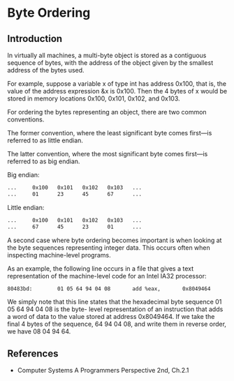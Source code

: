 # Byte Ordering

## Introduction
In virtually all machines, a multi-byte object is stored as a contiguous sequence of bytes, with the address of the object given by the smallest address of the bytes used.

For example, suppose a variable x of type int has address 0x100, that is, the value of the address expression &x is 0x100. Then the 4 bytes of x would be stored in memory locations 0x100, 0x101, 0x102, and 0x103.

For ordering the bytes representing an object, there are two common conventions.

The former convention, where the least significant byte comes first—is referred to as little endian.

The latter convention, where the most significant byte comes first—is referred to as big endian.


Big endian:
```bash
...     0x100   0x101   0x102   0x103   ...
...     01      23      45      67      ...
```

Little endian:
```bash
...     0x100   0x101   0x102   0x103   ...
...     67      45      23      01      ...
```

A second case where byte ordering becomes important is when looking at the byte sequences representing integer data. This occurs often when inspecting machine-level programs.

As an example, the following line occurs in a file that gives a text representation of the machine-level code for an Intel IA32 processor:

```bash
80483bd:        01 05 64 94 04 08       add %eax,       0x8049464
```

We simply note that this line states that the hexadecimal byte sequence 01 05 64 94 04 08 is the byte- level representation of an instruction that adds a word of data to the value stored at address 0x8049464. If we take the final 4 bytes of the sequence, 64 94 04 08, and write them in reverse order, we have 08 04 94 64.


## References
 - Computer Systems A Programmers Perspective 2nd, Ch.2.1
